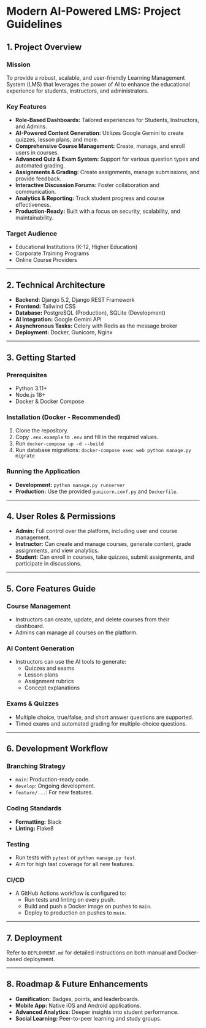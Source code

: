 # Modern AI-Powered LMS: Project Guidelines

## 1. Project Overview

### Mission
To provide a robust, scalable, and user-friendly Learning Management System (LMS) that leverages the power of AI to enhance the educational experience for students, instructors, and administrators.

### Key Features
- **Role-Based Dashboards:** Tailored experiences for Students, Instructors, and Admins.
- **AI-Powered Content Generation:** Utilizes Google Gemini to create quizzes, lesson plans, and more.
- **Comprehensive Course Management:** Create, manage, and enroll users in courses.
- **Advanced Quiz & Exam System:** Support for various question types and automated grading.
- **Assignments & Grading:** Create assignments, manage submissions, and provide feedback.
- **Interactive Discussion Forums:** Foster collaboration and communication.
- **Analytics & Reporting:** Track student progress and course effectiveness.
- **Production-Ready:** Built with a focus on security, scalability, and maintainability.

### Target Audience
- Educational Institutions (K-12, Higher Education)
- Corporate Training Programs
- Online Course Providers

---

## 2. Technical Architecture

- **Backend:** Django 5.2, Django REST Framework
- **Frontend:** Tailwind CSS
- **Database:** PostgreSQL (Production), SQLite (Development)
- **AI Integration:** Google Gemini API
- **Asynchronous Tasks:** Celery with Redis as the message broker
- **Deployment:** Docker, Gunicorn, Nginx

---

## 3. Getting Started

### Prerequisites
- Python 3.11+
- Node.js 18+
- Docker & Docker Compose

### Installation (Docker - Recommended)
1. Clone the repository.
2. Copy `.env.example` to `.env` and fill in the required values.
3. Run `docker-compose up -d --build`
4. Run database migrations: `docker-compose exec web python manage.py migrate`

### Running the Application
- **Development:** `python manage.py runserver`
- **Production:** Use the provided `gunicorn.conf.py` and `Dockerfile`.

---

## 4. User Roles & Permissions

- **Admin:** Full control over the platform, including user and course management.
- **Instructor:** Can create and manage courses, generate content, grade assignments, and view analytics.
- **Student:** Can enroll in courses, take quizzes, submit assignments, and participate in discussions.

---

## 5. Core Features Guide

### Course Management
- Instructors can create, update, and delete courses from their dashboard.
- Admins can manage all courses on the platform.

### AI Content Generation
- Instructors can use the AI tools to generate:
  - Quizzes and exams
  - Lesson plans
  - Assignment rubrics
  - Concept explanations

### Exams & Quizzes
- Multiple choice, true/false, and short answer questions are supported.
- Timed exams and automated grading for multiple-choice questions.

---

## 6. Development Workflow

### Branching Strategy
- `main`: Production-ready code.
- `develop`: Ongoing development.
- `feature/...`: For new features.

### Coding Standards
- **Formatting:** Black
- **Linting:** Flake8

### Testing
- Run tests with `pytest` or `python manage.py test`.
- Aim for high test coverage for all new features.

### CI/CD
- A GitHub Actions workflow is configured to:
  - Run tests and linting on every push.
  - Build and push a Docker image on pushes to `main`.
  - Deploy to production on pushes to `main`.

---

## 7. Deployment

Refer to `DEPLOYMENT.md` for detailed instructions on both manual and Docker-based deployment.

---

## 8. Roadmap & Future Enhancements

- **Gamification:** Badges, points, and leaderboards.
- **Mobile App:** Native iOS and Android applications.
- **Advanced Analytics:** Deeper insights into student performance.
- **Social Learning:** Peer-to-peer learning and study groups.
